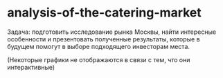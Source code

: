 # analysis-of-the-catering-market
Задача: подготовить исследование рынка Москвы, найти интересные особенности и презентовать полученные результаты, которые в будущем помогут в выборе подходящего инвесторам места.

(Некоторые графики не отображаются в связи с тем, что они интерактивные)
